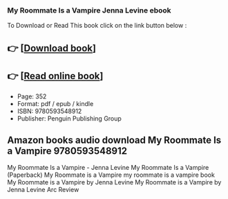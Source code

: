 ### My Roommate Is a Vampire Jenna Levine ebook

To Download or Read This book click on the link button below :

## 👉  [**[Download book](http://get-pdfs.com/download.php?group=book&from=github.com&id=679978&lnk=1064 "Download book")**]

## 👉  [**[Read online book](http://get-pdfs.com/download.php?group=book&from=github.com&id=679978&lnk=1064 "Read online book")**]


* Page: 352
* Format: pdf / epub / kindle
* ISBN: 9780593548912
* Publisher: Penguin Publishing Group



## Amazon books audio download My Roommate Is a Vampire 9780593548912



 My Roommate Is a Vampire - Jenna Levine 
 My Roommate Is a Vampire (Paperback) 
 My Roommate is a Vampire 
 my roommate is a vampire book 
 My Roommate is a Vampire by Jenna Levine 
 My Roommate is a Vampire by Jenna Levine Arc Review 





